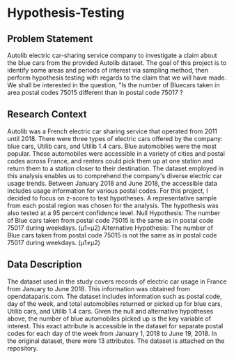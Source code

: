 # Hypothesis-Testing

## Problem Statement

Autolib electric car-sharing service company to investigate a claim about the blue cars from the provided Autolib dataset. The goal of this project is to identify some areas and periods of interest via sampling method, then perform hypothesis testing with regards to the claim that we will have made. We shall be interested in the question, "Is the number of Bluecars taken in area postal codes 75015 different than in postal code 75017 ? 

## Research Context
Autolib was a French electric car sharing service that operated from 2011 until 2018. There were three types of electric cars offered by the company: blue cars, Utilib cars, and Utilib 1.4 cars. Blue automobiles were the most popular. These automobiles were accessible in a variety of cities and postal codes across France, and renters could pick them up at one station and return them to a station closer to their destination. The dataset employed in this analysis enables us to comprehend the company's diverse electric car usage trends. Between January 2018 and June 2018, the accessible data includes usage information for various postal codes.
For this project, I decided to focus on  z-score to test hypotheses. A representative sample from each postal region was chosen for the analysis. The hypothesis was also tested at a 95 percent confidence level.
Null Hypothesis: The number of Blue cars taken from postal code 75015 is the same as in postal code 75017 during weekdays.
(μ1=μ2)
Alternative Hypothesis: The number of Blue cars taken from postal code 75015 is not the same as in postal code 75017 during weekdays.
(μ1≠μ2)

## Data Description

The dataset used in the study covers records of electric car usage in France from January to June 2018. This information was obtained from opendataparis.com. The dataset includes information such as postal code, day of the week, and total automobiles returned or picked up for blue cars, Utilib cars, and Utilib 1.4 cars. Given the null and alternative hypotheses above, the number of blue automobiles picked up is the key variable of interest. This exact attribute is accessible in the dataset for separate postal codes for each day of the week from January 1, 2018 to June 19, 2018.
In the original dataset, there were 13 attributes. The dataset is attached on the repository.
